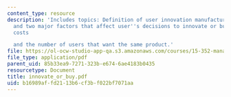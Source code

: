 ```yaml
---
content_type: resource
description: 'Includes topics: Definition of user innovation manufacturer innovation
  and two major factors that affect user''s decisions to innovate or buy i.e. transaction
  costs

  and the number of users that want the same product.'
file: https://ol-ocw-studio-app-qa.s3.amazonaws.com/courses/15-352-managing-innovation-emerging-trends-spring-2005/b16989affd2113b6cf3bf022bf7071aa_innovate_or_buy.pdf
file_type: application/pdf
parent_uid: 85b33ea9-7271-323b-e674-6ae4183b0435
resourcetype: Document
title: innovate_or_buy.pdf
uid: b16989af-fd21-13b6-cf3b-f022bf7071aa
---
```

